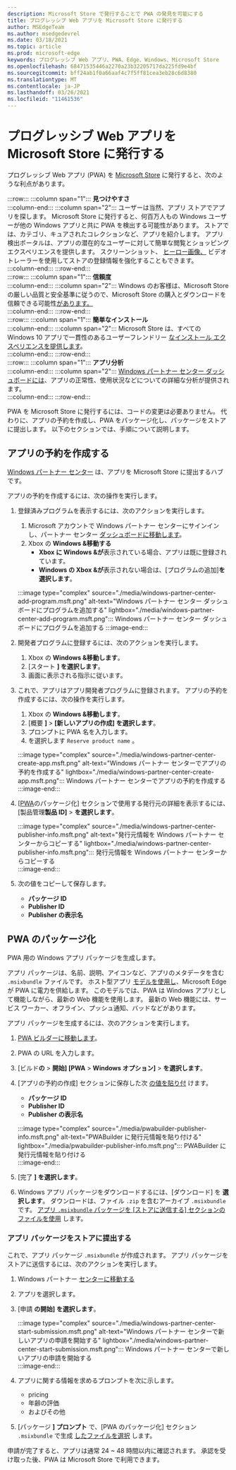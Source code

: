 ```yaml
---
description: Microsoft Store で発行することで PWA の発見を可能にする
title: プログレッシブ Web アプリを Microsoft Store に発行する
author: MSEdgeTeam
ms.author: msedgedevrel
ms.date: 03/18/2021
ms.topic: article
ms.prod: microsoft-edge
keywords: プログレッシブ Web アプリ、PWA、Edge、Windows、Microsoft Store
ms.openlocfilehash: 68471535446a2270a23b32205717da225fd9e4bf
ms.sourcegitcommit: bff24ab1f0a66aaf4c7f5ff81cea3eb28c6d8380
ms.translationtype: MT
ms.contentlocale: ja-JP
ms.lasthandoff: 03/26/2021
ms.locfileid: "11461536"
---
```

# <a name="publish-your-progressive-web-app-to-the-microsoft-store"></a>プログレッシブ Web アプリを Microsoft Store に発行する  

プログレッシブ Web アプリ \(PWA\) を [Microsoft Store][WindowsUwpPublishIndex] に発行すると、次のような利点があります。  

:::row:::
   :::column span="1":::
      **見つけやすさ**  
   :::column-end:::
   :::column span="2":::
      ユーザーは当然、アプリ ストアでアプリを探します。  Microsoft Store に発行すると、何百万人もの Windows ユーザーが他の Windows アプリと共に PWA を検出する可能性があります。  ストアでは、カテゴリ、キュアされたコレクションなど、アプリを紹介します。  アプリ検出ポータルは、アプリの潜在的なユーザーに対して簡単な閲覧とショッピング エクスペリエンスを提供します。  スクリーンショット、 [ヒーロー画像、][WindowsUwpPublishAppScreenshotsImages] ビデオトレーラーを使用してストアの登録情報を強化することもできます。  
   :::column-end:::
:::row-end:::  
:::row:::
   :::column span="1":::
      **信頼度**  
   :::column-end:::
   :::column span="2":::
      Windows のお客様は、Microsoft Store の厳しい品質と安全基準に従うので、Microsoft Store の購入とダウンロードを信頼できる可能性[があります。][LegalWindowsAgreementsStorePolicies]  
   :::column-end:::
:::row-end:::  
:::row:::
   :::column span="1":::
      **簡単なインストール**  
   :::column-end:::
   :::column span="2":::
      Microsoft Store は、すべての Windows 10 アプリで一貫性のあるユーザーフレンドリー [なインストール エクスペリエンスを提供します][MicrosoftStoreAppsWindows]。  
   :::column-end:::
:::row-end:::  
:::row:::
   :::column span="1":::
      **アプリ分析**  
   :::column-end:::
   :::column span="2":::
      [Windows パートナー センター ダッシュボードには][WindowsUwpPublishIndex]、アプリの正常性、使用状況などについての詳細な分析が提供されます。 [][WindowsUwpPublishAnalytics]  
   :::column-end:::
:::row-end:::  

PWA を Microsoft Store に発行するには、コードの変更は必要ありません。  代わりに、アプリの予約を作成し、PWA をパッケージ化し、パッケージをストアに提出します。  以下のセクションでは、手順について説明します。   

## <a name="create-an-app-reservation"></a>アプリの予約を作成する  

[Windows パートナー センター][MicrosoftPartnerDashboardWindowsOverview] は、アプリを Microsoft Store に提出するハブです。  

アプリの予約を作成するには、次の操作を実行します。  

1.  登録済みプログラムを表示するには、次のアクションを実行します。  
    1.  Microsoft アカウントで Windows パートナー センターにサインインし、パートナー センター [ダッシュボードに移動します][MicrosoftPartnerDashboardHome]。  
    1.  Xbox の **Windows &移動する**  
        *   **Xbox に Windows &が**表示されている場合、アプリは既に登録されています。  
        *   **Windows の Xbox &が**表示されない場合は、[プログラムの追加]**を選択します**。  
    
    :::image type="complex" source="./media/windows-partner-center-add-program.msft.png" alt-text="Windows パートナー センター ダッシュボードにプログラムを追加する" lightbox="./media/windows-partner-center-add-program.msft.png":::
       Windows パートナー センター ダッシュボードにプログラムを追加する
    :::image-end:::  
    
1.  開発者プログラムに登録するには、次のアクションを実行します。  
    1.  Xbox の **Windows &移動します**。  
    1.  [スタート **] を選択します**。  
    1.  画面に表示される指示に従います。  
1.  これで、アプリはアプリ開発者プログラムに登録されます。 アプリの予約を作成するには、次の操作を実行します。  
    1.  Xbox の **Windows &移動します**。  
    1.  [概要 **]**  >  **[新しいアプリの作成] を選択します**。  
    1.  プロンプトに PWA 名を入力します。  
    1.  を選択します `Reserve product name` 。  
    
    :::image type="complex" source="./media/windows-partner-center-create-app.msft.png" alt-text="Windows パートナー センターでアプリの予約を作成する" lightbox="./media/windows-partner-center-create-app.msft.png":::
       Windows パートナー センターでアプリの予約を作成する  
    :::image-end:::  

1.  [[PWA](#package-your-pwa)のパッケージ化] セクションで使用する発行元の詳細を表示するには、[製品管理**製品 ID]**  >  **を選択します**。  
    
    :::image type="complex" source="./media/windows-partner-center-publisher-info.msft.png" alt-text="発行元情報を Windows パートナー センターからコピーする" lightbox="./media/windows-partner-center-publisher-info.msft.png":::
       発行元情報を Windows パートナー センターからコピーする  
    :::image-end:::  

1.  次の値をコピーして保存します。  
    *   **パッケージ ID**  
    *   **Publisher ID**  
    *   **Publisher の表示名**  
        
## <a name="package-your-pwa"></a>PWA のパッケージ化  

PWA 用の Windows アプリ パッケージを生成します。  

アプリ パッケージは、名前、説明、アイコンなど、アプリのメタデータを含む `.msixbundle` ファイルです。  ホスト型アプリ [モデルを使用し][WindowsBlogWindowsdeveloperHostedAppModel]、Microsoft Edge が PWA に電力を供給します。  このモデルでは、PWA は Windows アプリとして機能しながら、最新の Web 機能を使用します。  最新の Web 機能には、サービス ワーカー、オフライン、プッシュ通知、バッドなどがあります。  

アプリ パッケージを生成するには、次のアクションを実行します。  

1.  [PWA ビルダーに移動します][PwabuilderMain]。  
1.  PWA の URL を入力します。  
1.  [ビルド**の**  >  **開始] [PWA**  >  **Windows オプション]**  >  **を選択します**。  
1.  [アプリの予約の作成] セクションに保存した次 [の値を貼り付](#create-an-app-reservation) けます。  
    *   **パッケージ ID**  
    *   **Publisher ID**  
    *   **Publisher の表示名**  
        
    :::image type="complex" source="./media/pwabuilder-publisher-info.msft.png" alt-text="PWABuilder に発行元情報を貼り付ける" lightbox="./media/pwabuilder-publisher-info.msft.png":::
       PWABuilder に発行元情報を貼り付ける  
    :::image-end:::  
    
1.  [完了 **] を選択します**。  
1.  Windows アプリ パッケージをダウンロードするには、[ダウンロード] を **選択します**。  ダウンロードは、ファイル `.zip` を含むアーカイブ `.msixbundle` です。  [アプリ `.msixbundle` パッケージを [ストアに送信する] セクションのファイルを使用](#submit-your-app-package-to-the-store) します。  

### <a name="submit-your-app-package-to-the-store"></a>アプリ パッケージをストアに提出する  

これで、アプリ パッケージ `.msixbundle` が作成されます。  アプリ パッケージをストアに送信するには、次のアクションを実行します。  

1.  Windows パートナー [センターに移動する][MicrosoftPartnerDashboardWindowsOverview] 
1.  アプリを選択します。  
1.  [申請 **の開始] を選択します**。  
    
    :::image type="complex" source="./media/windows-partner-center-start-submission.msft.png" alt-text="Windows パートナー センターで新しいアプリの申請を開始する" lightbox="./media/windows-partner-center-start-submission.msft.png":::
       Windows パートナー センターで新しいアプリの申請を開始する  
    :::image-end:::  
    
1.  アプリに関する情報を求めるプロンプトを次に示します。
    *   pricing  
    *   年齢の評価  
    *   およびその他  
        
1.  [パッケージ **] プロンプト** で、[PWA のパッケージ化] セクション `.msixbundle` で生成 [したファイルを選択](#package-your-pwa) します。  

申請が完了すると、アプリは通常 24 ~ 48 時間以内に確認されます。  承認を受け取った後、PWA は Microsoft Store で利用できます。  

<!-- links -->  

[LegalWindowsAgreementsStorePolicies]: /legal/windows/agreements/store-policies "Microsoft Store ポリシー |Microsoft Docs"  

[WindowsUwpPublishAnalytics]: /windows/uwp/publish/analytics "アプリのパフォーマンス の分析|Microsoft Docs"  
[WindowsUwpPublishAppScreenshotsImages]: /windows/uwp/publish/app-screenshots-and-images "アプリのスクリーンショット、画像、トレーラー|Microsoft Docs"  
[WindowsUwpPublishIndex]: /windows/uwp/publish/index "Windows アプリとゲーム を公開|Microsoft Docs"  

[MicrosoftPartnerDashboardHome]: https://partner.microsoft.com/dashboard/home "ホーム |Microsoft パートナー センター"  
[MicrosoftPartnerDashboardWindowsOverview]: https://partner.microsoft.com/dashboard/windows/overview "パートナー向けリソース |Microsoft パートナー センター"  

[MicrosoftStoreAppsWindows]: https://www.microsoft.com/store/apps/windows "Windows Apps |Microsoft Store"  

[WindowsBlogWindowsdeveloperHostedAppModel]: https://blogs.windows.com/windowsdeveloper/hosted-app-model "ホスト型アプリ モデル |Windows 開発者ブログ"  

[PwabuilderMain]: https://www.pwabuilder.com "PWABuilder"  

